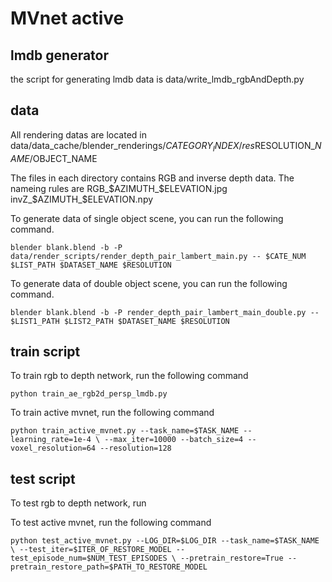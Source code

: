 # MVnet active

## lmdb generator

the script for generating lmdb data is data/write_lmdb_rgbAndDepth.py

## data

All rendering datas are located in data/data_cache/blender_renderings/$CATEGORY_INDEX/res$RESOLUTION_$NAME/$OBJECT_NAME

The files in each directory contains RGB and inverse depth data. The nameing rules are RGB_$AZIMUTH_$ELEVATION.jpg invZ_$AZIMUTH_$ELEVATION.npy

To generate data of single object scene, you can run the following command.

`blender blank.blend -b -P data/render_scripts/render_depth_pair_lambert_main.py -- $CATE_NUM $LIST_PATH $DATASET_NAME $RESOLUTION`

To generate data of double object scene, you can run the following command.

`blender blank.blend -b -P render_depth_pair_lambert_main_double.py -- $LIST1_PATH $LIST2_PATH $DATASET_NAME $RESOLUTION`

## train script

To train rgb to depth network, run the following command

`python train_ae_rgb2d_persp_lmdb.py`

To train active mvnet, run the following command

`python train_active_mvnet.py --task_name=$TASK_NAME --learning_rate=1e-4 \
     --max_iter=10000 --batch_size=4 --voxel_resolution=64 --resolution=128
`

## test script

To test rgb to depth network, run

To test active mvnet, run the following command

`python test_active_mvnet.py --LOG_DIR=$LOG_DIR --task_name=$TASK_NAME \
     --test_iter=$ITER_OF_RESTORE_MODEL --test_episode_num=$NUM_TEST_EPISODES \
     --pretrain_restore=True --pretrain_restore_path=$PATH_TO_RESTORE_MODEL 
`
